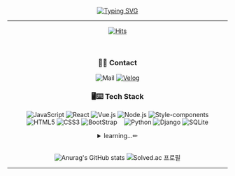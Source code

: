 <div align='center'>
  
  [![Typing SVG](https://readme-typing-svg.demolab.com?font=Shrikhand&size=40&duration=3000&pause=1000&color=CFCFCFC3&center=true&vCenter=true&random=false&width=500&height=70&lines=Hello%2C+I'm+Haeran!%F0%9F%91%8B)]()

  <hr>

  [![Hits](https://hits.seeyoufarm.com/api/count/incr/badge.svg?url=https%3A%2F%2Fgithub.com%2FNahaeran&count_bg=%23BDE1FA&title_bg=%237A97C8&icon=github.svg&icon_color=%23E7E7E7&title=hits&edge_flat=false)](https://hits.seeyoufarm.com)

  <br />
  
  ### 👩‍💻 Contact
  
  ![Mail](https://img.shields.io/badge/nh2545@naver.com-03C75A?style=flat&logo=naver&logoColor=white)
  [![Velog](https://img.shields.io/badge/rani.log-20C997?style=flat&logo=Velog&logoColor=white)](https://velog.io/@nh2545)

  ### 🖥⌨ Tech Stack

  ![JavaScript](https://img.shields.io/badge/JavaScript-F7DF1E?style=flat&logo=JavaScript&logoColor=white)
  ![React](https://img.shields.io/badge/React-20232A?style=flat&logo=react&logoColor=61DAFB)
  ![Vue.js](https://img.shields.io/badge/Vue.js-35495E?style=flat&logo=vue.js&logoColor=4FC08D)
  ![Node.js](https://img.shields.io/badge/Node.js-43853D?style=flat&logo=node.js&logoColor=white)
  ![Style-components](https://img.shields.io/badge/styled--components-DB7093?style=flat&logo=styled-components&logoColor=white)
  <br />
  ![HTML5](https://img.shields.io/badge/HTML5-E34F26?style=flat&logo=html5&logoColor=white)
  ![CSS3](https://img.shields.io/badge/CSS3-1572B6?style=flat&logo=css3&logoColor=white)
  ![BootStrap](https://img.shields.io/badge/Bootstrap-563D7C?style=flat&logo=bootstrap&logoColor=white)
  &nbsp;&nbsp;
  ![Python](https://img.shields.io/badge/Python-14354C?style=flat&logo=python&logoColor=white)
  ![Django](https://img.shields.io/badge/Django-092E20?style=flat&logo=django&logoColor=white)
  ![SQLite](https://img.shields.io/badge/SQLite-07405E?style=flat&logo=sqlite&logoColor=white)
  <br />
  <details>
    <summary>
      learning...✏
    </summary>

  ![C++](https://img.shields.io/badge/c++-%2300599C.svg?style=flat&logo=c%2B%2B&logoColor=white)
  ![c#](https://img.shields.io/badge/C%23-239120?style=flat&logo=c-sharp&logoColor=white)
  ![Unity](https://img.shields.io/badge/Unity-100000?style=flat&logo=unity&logoColor=white)
  &nbsp;&nbsp;
  ![TypeScript](https://img.shields.io/badge/TypeScript-007ACC?style=flat&logo=typescript&logoColor=white)
    
  </details>

  <br />
  
  ![Anurag's GitHub stats](https://github-readme-stats.vercel.app/api?username=nahaeran&show_icons=true&theme=shadow_blue)
  ![Solved.ac
프로필](http://mazassumnida.wtf/api/v2/generate_badge?boj=nh2545)

  <hr>
  
</div>
